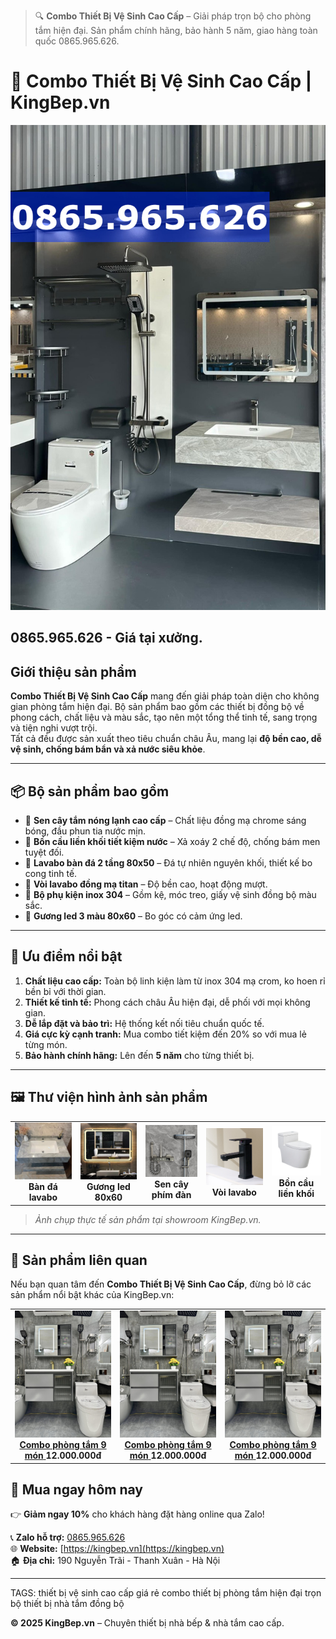 > 🔍 **Combo Thiết Bị Vệ Sinh Cao Cấp** – Giải pháp trọn bộ cho phòng tắm hiện đại. Sản phẩm chính hãng, bảo hành 5 năm, giao hàng toàn quốc 0865.965.626.

# 🛁 Combo Thiết Bị Vệ Sinh Cao Cấp | KingBep.vn

![Combo Thiết Bị Vệ Sinh Cao Cấp](./images/cb7-phone.jpg)

## 0865.965.626 - Giá tại xưởng.

## Giới thiệu sản phẩm

**Combo Thiết Bị Vệ Sinh Cao Cấp** mang đến giải pháp toàn diện cho không gian phòng tắm hiện đại. Bộ sản phẩm bao gồm các thiết bị đồng bộ về phong cách, chất liệu và màu sắc, tạo nên một tổng thể tinh tế, sang trọng và tiện nghi vượt trội.  
Tất cả đều được sản xuất theo tiêu chuẩn châu Âu, mang lại **độ bền cao, dễ vệ sinh, chống bám bẩn và xả nước siêu khỏe**.

---

## 📦 Bộ sản phẩm bao gồm

- 🚿 **Sen cây tắm nóng lạnh cao cấp** – Chất liệu đồng mạ chrome sáng bóng, đầu phun tia nước mịn.  
- 🚽 **Bồn cầu liền khối tiết kiệm nước** – Xả xoáy 2 chế độ, chống bám men tuyệt đối.  
- 🚰 **Lavabo bàn đá 2 tầng 80x50** – Đá tự nhiên nguyên khối, thiết kế bo cong tinh tế.  
- 🧴 **Vòi lavabo đồng mạ titan** – Độ bền cao, hoạt động mượt.  
- 🧻 **Bộ phụ kiện inox 304** – Gồm kệ, móc treo, giấy vệ sinh đồng bộ màu sắc.  
- 🧻 **Gương led 3 màu 80x60** – Bo góc có cảm ứng led.  

---

## 🌟 Ưu điểm nổi bật

1. **Chất liệu cao cấp:** Toàn bộ linh kiện làm từ inox 304 mạ crom, ko hoen rỉ bền bỉ với thời gian.  
2. **Thiết kế tinh tế:** Phong cách châu Âu hiện đại, dễ phối với mọi không gian.  
3. **Dễ lắp đặt và bảo trì:** Hệ thống kết nối tiêu chuẩn quốc tế.  
4. **Giá cực kỳ cạnh tranh:** Mua combo tiết kiệm đến 20% so với mua lẻ từng món.  
5. **Bảo hành chính hãng:** Lên đến **5 năm** cho từng thiết bị.

---

## 🖼 Thư viện hình ảnh sản phẩm

<div align="center">

<table>
  <tr>
    <td align="center">
        <img src="./images/web-banda.jpg" width="200"><br>
        <b>Bàn đá lavabo</b>
    </td>
    <td align="center">
        <img src="./images/web-guongled.jpg" width="200"><br>
        <b>Gương led 80x60</b>
    </td>
    <td align="center">
        <img src="./images/web-sencaytam1.jpg" width="200"><br>
        <b>Sen cây phím đàn</b>
    </td>
    <td align="center">
        <img src="./images/web-voilavabo.jpg" width="200"><br>
        <b>Vòi lavabo</b>
    </td>
    <td align="center">
        <img src="./images/web-xibet.jpg" width="200"><br>
        <b>Bồn cầu liền khối</b>
    </td>
  </tr>
</table>

</div>

> *Ảnh chụp thực tế sản phẩm tại showroom KingBep.vn.*

---
## 🔗 Sản phẩm liên quan

Nếu bạn quan tâm đến **Combo Thiết Bị Vệ Sinh Cao Cấp**, đừng bỏ lỡ các sản phẩm nổi bật khác của KingBep.vn:

<div align="center">

<table>
  <tr>
    <td align="center">
      <a href="https://github.com/tongkhothietbivesinh/combophongtam-9mon">
        <img alt="Combo phòng tắm 9 món" src="./images/16.jpg" width="200"><br>
        <b>Combo phòng tắm 9 món</b>
      </a>
      <b>12.000.000đ</b>
    </td>
    <td align="center">
      <a href="https://github.com/tongkhothietbivesinh/combophongtam-9mon">
        <img alt="Combo phòng tắm 9 món" src="./images/16.jpg" width="200"><br>
        <b>Combo phòng tắm 9 món</b>
      </a>
      <b>12.000.000đ</b>
    </td>
    <td align="center">
      <a href="https://github.com/tongkhothietbivesinh/combophongtam-9mon">
        <img alt="Combo phòng tắm 9 món" src="./images/16.jpg" width="200"><br>
        <b>Combo phòng tắm 9 món</b>
      </a>
      <b>12.000.000đ</b>
    </td>
  </tr>
</table>

</div>



## 🛒 Mua ngay hôm nay

👉 **Giảm ngay 10%** cho khách hàng đặt hàng online qua Zalo!  

📞 **Zalo hỗ trợ:** [0865.965.626](https://zalo.me/0865965626)  
🌐 **Website:** [https://kingbep.vn](https://kingbep.vn)  
🏠 **Địa chỉ:** 190 Nguyễn Trãi - Thanh Xuân - Hà Nội  

---
TAGS:
thiết bị vệ sinh cao cấp giá rẻ
combo thiết bị phòng tắm hiện đại
trọn bộ thiết bị nhà tắm đồng bộ

**© 2025 KingBep.vn** – Chuyên thiết bị nhà bếp & nhà tắm cao cấp.


<!-- Structured Data for SEO -->
<script type="application/ld+json">
{
  "@context": "https://schema.org/",
  "@type": "Product",
  "name": "Combo Thiết Bị Vệ Sinh Cao Cấp",
  "image": [
    "https://raw.githubusercontent.com/tongkhothietbivesinh/combothietbivesinh/main/images/cb7-phone.jpg",
    "https://raw.githubusercontent.com/tongkhothietbivesinh/combothietbivesinh/main/images/10.jpg",
    "https://raw.githubusercontent.com/tongkhothietbivesinh/combothietbivesinh/main/images/11.jpg",
    "https://raw.githubusercontent.com/tongkhothietbivesinh/combothietbivesinh/main/images/15.jpg",
    "https://raw.githubusercontent.com/tongkhothietbivesinh/combothietbivesinh/main/images/16.jpg"
  ],
  "description": "Combo Thiết Bị Vệ Sinh Cao Cấp KingBep.vn mang đến giải pháp toàn diện cho phòng tắm hiện đại. Bộ sản phẩm gồm sen cây tắm, bồn cầu liền khối, lavabo bàn đá, vòi lavabo và phụ kiện inox 304 đồng bộ. Thiết kế sang trọng, chống bám bẩn, bảo hành 5 năm.",
  "brand": {
    "@type": "Brand",
    "name": "KingBep.vn"
  },
  "sku": "CBTVS-KB56",
  "offers": {
    "@type": "Offer",
    "url": "https://github.com/tongkhothietbivesinh/combothietbivesinh",
    "priceCurrency": "VND",
    "price": "12000000",
    "priceValidUntil": "2026-12-31",
    "availability": "https://schema.org/InStock",
    "seller": {
      "@type": "Organization",
      "name": "KingBep.vn",
      "url": "https://kingbep.vn",
      "telephone": "+84865965626"
    }
  }
}
</script>